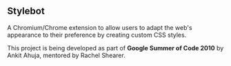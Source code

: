 Stylebot
--------

A Chromium/Chrome extension to allow users to adapt the web's appearance to their preference by creating custom CSS styles.

This project is being developed as part of **Google Summer of Code 2010** by Ankit Ahuja, mentored by Rachel Shearer.